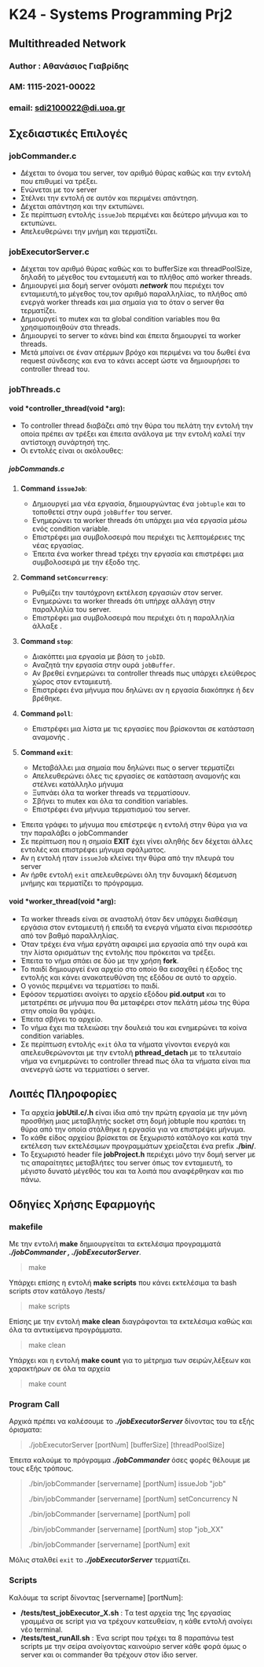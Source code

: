 # Κ24 - Systems Programming Prj2
## Multithreaded Network

### Author : Αθανάσιος Γιαβρίδης 
### ΑΜ: 1115-2021-00022
### email: sdi2100022@di.uoa.gr

## Σχεδιαστικές Επιλογές
 
### jobCommander.c
- Δέχεται το όνομα του server, τον αριθμό θύρας καθώς και την εντολή που επιθυμεί να τρέξει.
-  Ενώνεται με τον server
-  Στέλνει την εντολή σε αυτόν και περιμένει απάντηση.
-  Δέχεται απάντηση και την εκτυπώνει.
-  Σε περίπτωση εντολής `issueJob` περιμένει και δεύτερο μήνυμα και το εκτυπώνει.
-  Απελευθερώνει την μνήμη και τερματίζει.
### jobExecutorServer.c
- Δέχεται τον αριθμό θύρας καθώς και το bufferSize και threadPoolSize, δηλαδή το μέγεθος του ενταμιευτή και το πλήθος από worker threads.
- Δημιουργεί μια δομή server ονόματι ***network*** που περιέχει τον ενταμιευτή,το μέγεθος του,τον αριθμό παραλληλίας, το πλήθος από ενεργά worker threads και μια σημαία για το όταν ο server θα τερματίζει.
- Δημιουργεί τo mutex και τα global condition variables που θα χρησιμοποιηθούν στα threads.
- Δημιουργεί το server το κάνει bind και έπειτα δημιουργεί τα worker threads.
- Μετά μπαίνει σε έναν ατέρμων βρόχο και περιμένει να του δωθεί ένα request σύνδεσης και ενα το κάνει accept ώστε να δημιουρήσει το controller thread του.
### jobThreads.c
#### **void** ***controller_thread(void** ***arg):** 
-  Το controller thread διαβάζει από την θύρα του πελάτη την εντολή την οποία πρέπει αν τρέξει και έπειτα ανάλογα με την εντολή καλεί την αντίστοιχη συνάρτησή της.
- Οι εντολές είναι οι ακόλουθες:
##### jobCommands.c
1.  **Command `issueJob`**:
    
    -   Δημιουργεί μια νέα εργασία, δημιουργώντας ένα `jobtuple` και το τοποθετεί στην ουρά `jobBuffer` του server.
    -   Eνημερώνει τα worker threads ότι υπάρχει μια νέα εργασία μέσω ενός condition variable.
    -   Επιστρέφει μια συμβολοσειρά που περιέχει τις λεπτομέρειες της νέας εργασίας.
    -   Έπειτα ένα worker thread τρέχει την εργασία και επιστρέφει μια συμβολοσειρά με την έξοδο της.

2.  **Command `setConcurrency`**:
    
    -   Ρυθμίζει την ταυτόχρονη εκτέλεση εργασιών στον server.
    -   Ενημερώνει τα worker threads ότι υπήρχε αλλάγη στην παραλληλία του server.
    -   Επιστρέφει μια συμβολοσειρά που περιέχει ότι η παραλληλία άλλαξε .

3.  **Command `stop`**:
    
    -   Διακόπτει μια εργασία με βάση το `jobID`.
    -   Αναζητά την εργασία στην ουρά `jobBuffer`.
    -   Αν βρεθεί ενημερώνει τα controller threads πως υπάρχει ελεύθερος χώρος στον ενταμιευτή.
    -   Επιστρέφει ένα μήνυμα που δηλώνει αν η εργασία διακόπηκε ή δεν βρέθηκε.

4.  **Command `poll`**:
    
    -   Επιστρέφει μια λίστα με τις εργασίες που βρίσκονται σε κατάσταση αναμονής .
5.  **Command `exit`**:
    
    -   Μεταβάλλει μια σημαία που δηλώνει πως ο server τερματίζει
    -   Απελευθερώνει όλες τις εργασίες σε κατάσταση αναμονής και στέλνει κατάλληλο μήνυμα
    -   Ξυπνάει όλα τα worker threads να τερματίσουν.
    -   Σβήνει το mutex και όλα τα condition variables.
    -   Επιστρέφει ένα μήνυμα τερματισμού του server.
    
  - Έπειτα γράφει το μήνυμα που επέστρεψε η εντολή στην θύρα για να την παραλάβει ο jobCommander
  - Σε περίπτωση που η σημαία **EXIT** έχει γίνει αληθής δεν δέχεται άλλες εντολές και επιστρέφει μήνυμα σφάλματος.
  - Αν η εντολή ηταν `issueJob` κλείνει την θύρα από την πλευρά του server
  - Αν ήρθε εντολή `exit`    απελευθερώνει όλη την δυναμική δέσμευση μνήμης και τερματίζει το πρόγραμμα. 
#### **void** ***worker_thread(void** ***arg):**
 - Τα worker threads είναι σε αναστολή όταν δεν υπάρχει διαθέσιμη εργάσια στον ενταμιευτή ή επειδή τα ενεργά νήματα είναι περισσότερ από τον βαθμό παραλληλίας.
 -  Όταν τρέχει ένα νήμα εργάτη αφαιρεί μια εργασία από την ουρά και την λίστα ορισμάτων της εντολής που πρόκειται να τρέξει.
 - Έπειτα το νήμα σπάει σε δύο με την χρήση **fork**.
 - Το παιδί δημιουργεί ένα αρχείο στο οποίο θα εισαχθεί η έξοδος της εντολής και κάνει ανακατευθύνση της εξόδου σε αυτό το αρχείο.
 - Ο γονιός περιμένει να τερματίσει το παιδί.
 - Εφόσον τερματίσει ανοίγει το αρχείο εξόδου **pid.output** και το μετατρέπει σε μήνυμα που θα μεταφέρει στον πελάτη μέσω της θύρα στην οποία θα γράψει.
 - Έπειτα σβήνει το αρχείο.
 - Το νήμα έχει πια τελειώσει την δουλειά του και ενημερώνει τα κοίνα condition variables.
 - Σε περίπτωση εντολής  `exit` όλα τα νήματα γίνονται ενεργά και απελευθερώνονται με την εντολή **pthread_detach** με το τελευταίο νήμα να ενημερώνει το controller thread πως όλα τα νήματα είναι πια ανενεργά ώστε να τερματίσει ο server.
## Λοιπές Πληροφορίες 
- Tα αρχεία **jobUtil.c/.h** είναι ίδια από την πρώτη εργασία με την μόνη προσθήκη μιας μεταβλητής socket στη δομή jobtuple που κρατάει τη θύρα από την οποία στάλθηκε η εργασία για να επιστρέψει μήνυμα.
- Το κάθε είδος αρχείου βρίσκεται σε ξεχωριστό κατάλογο και κατά την εκτέλεση των εκτελέσιμων προγραμμάτων χρείαζεται ένα prefix **./bin/**.
- Το ξεχωριστό header file **jobProject.h** περιέχει μόνο την δομή server με τις απαραίτητες μεταβλήτες του server όπως τον ενταμιευτή, το μέγιστο δυνατό μέγεθός του και τα λοιπά που αναφέρθηκαν και πιο πάνω.  
## Οδηγίες Χρήσης Εφαρμογής
### makefile
Με την εντολή **make** δημιουργείται τα εκτελέσιμα πρoγραμματά ***./jobCommander , ./jobExecutorServer***.
> make 

Υπάρχει επίσης η εντολή **make scripts** που κάνει εκτελέσιμα τα bash scripts στον κατάλογο /tests/
> make scripts

Επίσης με την εντολή **make clean** διαγράφονται τα εκτελέσιμα καθώς και όλα τα αντικείμενα προγράμματα.
> make clean

Υπάρχει και η εντολή **make count** για το μέτρημα των σειρών,λέξεων και χαρακτήρων σε όλα τα αρχεία
> make count

### Program Call
Αρχικά πρέπει να καλέσουμε το ***./jobExecutorServer*** δίνοντας του τα εξής όρισματα:
> ./jobExecutorServer [portNum] [bufferSize] [threadPoolSize]

Έπειτα καλούμε το πρόγραμμα ***./jobCommander*** όσες φορές θέλουμε με τους εξής τρόπους.

> ./bin/jobCommander [servername] [portNum] issueJob "job"
>
> ./bin/jobCommander  [servername] [portNum] setConcurrency  N
>
> ./bin/jobCommander [servername] [portNum] poll 
>
> ./bin/jobCommander  [servername] [portNum] stop "job_XX"
>
> ./bin/jobCommander [servername] [portNum] exit
>

Μόλις σταλθεί `exit` το ***./jobExecutorServer*** τερματίζει.

### Scripts
Kαλόυμε τα script δίνοντας [servername] [portNum]:
- **/tests/test_jobExecutor_X.sh** : Tα test αρχεία της 1ης εργασίας γραμμένα σε script για να τρέχουν κατευθείαν, η κάθε εντολή ανοίγει νέο terminal.
- **/tests/test_runAll.sh** : Ένα script που τρέχει τα 8 παραπάνω test scripts με την σείρα ανοίγοντας καινούριο server κάθε φορά όμως ο server και οι commander θα τρέχουν στον ίδιο server. 


